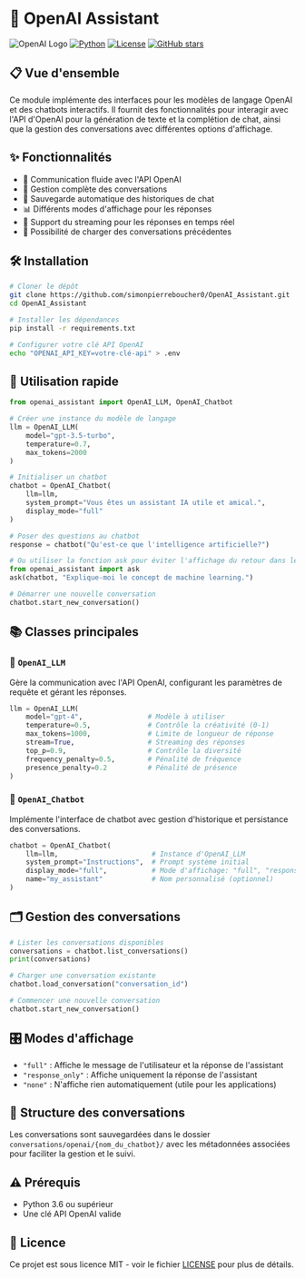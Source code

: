 # 🤖 OpenAI Assistant

![OpenAI Logo](https://img.shields.io/badge/Powered%20by-OpenAI-412991?style=for-the-badge&logo=openai&logoColor=white)
[![Python](https://img.shields.io/badge/Python-3.6+-blue.svg?style=for-the-badge&logo=python&logoColor=white)](https://www.python.org/)
[![License](https://img.shields.io/github/license/simonpierreboucher0/OpenAI_Assistant?style=for-the-badge)](https://github.com/simonpierreboucher0/OpenAI_Assistant/blob/main/LICENSE)
[![GitHub stars](https://img.shields.io/github/stars/simonpierreboucher0/OpenAI_Assistant?style=for-the-badge)](https://github.com/simonpierreboucher0/OpenAI_Assistant/stargazers)

## 📋 Vue d'ensemble

Ce module implémente des interfaces pour les modèles de langage OpenAI et des chatbots interactifs. Il fournit des fonctionnalités pour interagir avec l'API d'OpenAI pour la génération de texte et la complétion de chat, ainsi que la gestion des conversations avec différentes options d'affichage.

## ✨ Fonctionnalités

- 🔄 Communication fluide avec l'API OpenAI
- 💬 Gestion complète des conversations
- 📝 Sauvegarde automatique des historiques de chat
- 📊 Différents modes d'affichage pour les réponses
- 🌊 Support du streaming pour les réponses en temps réel
- 🔄 Possibilité de charger des conversations précédentes

## 🛠️ Installation

```bash
# Cloner le dépôt
git clone https://github.com/simonpierreboucher0/OpenAI_Assistant.git
cd OpenAI_Assistant

# Installer les dépendances
pip install -r requirements.txt

# Configurer votre clé API OpenAI
echo "OPENAI_API_KEY=votre-clé-api" > .env
```

## 🚀 Utilisation rapide

```python
from openai_assistant import OpenAI_LLM, OpenAI_Chatbot

# Créer une instance du modèle de langage
llm = OpenAI_LLM(
    model="gpt-3.5-turbo",
    temperature=0.7,
    max_tokens=2000
)

# Initialiser un chatbot
chatbot = OpenAI_Chatbot(
    llm=llm,
    system_prompt="Vous êtes un assistant IA utile et amical.",
    display_mode="full"
)

# Poser des questions au chatbot
response = chatbot("Qu'est-ce que l'intelligence artificielle?")

# Ou utiliser la fonction ask pour éviter l'affichage du retour dans les notebooks
from openai_assistant import ask
ask(chatbot, "Explique-moi le concept de machine learning.")

# Démarrer une nouvelle conversation
chatbot.start_new_conversation()
```

## 📚 Classes principales

### 🧠 `OpenAI_LLM`

Gère la communication avec l'API OpenAI, configurant les paramètres de requête et gérant les réponses.

```python
llm = OpenAI_LLM(
    model="gpt-4",                # Modèle à utiliser
    temperature=0.5,              # Contrôle la créativité (0-1)
    max_tokens=1000,              # Limite de longueur de réponse
    stream=True,                  # Streaming des réponses
    top_p=0.9,                    # Contrôle la diversité
    frequency_penalty=0.5,        # Pénalité de fréquence 
    presence_penalty=0.2          # Pénalité de présence
)
```

### 💬 `OpenAI_Chatbot`

Implémente l'interface de chatbot avec gestion d'historique et persistance des conversations.

```python
chatbot = OpenAI_Chatbot(
    llm=llm,                       # Instance d'OpenAI_LLM
    system_prompt="Instructions",  # Prompt système initial
    display_mode="full",           # Mode d'affichage: "full", "response_only", ou "none"
    name="my_assistant"            # Nom personnalisé (optionnel)
)
```

## 🗂️ Gestion des conversations

```python
# Lister les conversations disponibles
conversations = chatbot.list_conversations()
print(conversations)

# Charger une conversation existante
chatbot.load_conversation("conversation_id")

# Commencer une nouvelle conversation
chatbot.start_new_conversation()
```

## 🎛️ Modes d'affichage

- `"full"` : Affiche le message de l'utilisateur et la réponse de l'assistant
- `"response_only"` : Affiche uniquement la réponse de l'assistant
- `"none"` : N'affiche rien automatiquement (utile pour les applications)

## 📄 Structure des conversations

Les conversations sont sauvegardées dans le dossier `conversations/openai/{nom_du_chatbot}/` avec les métadonnées associées pour faciliter la gestion et le suivi.

## ⚠️ Prérequis

- Python 3.6 ou supérieur
- Une clé API OpenAI valide

## 📝 Licence

Ce projet est sous licence MIT - voir le fichier [LICENSE](https://github.com/simonpierreboucher0/OpenAI_Assistant/blob/main/LICENSE) pour plus de détails.
